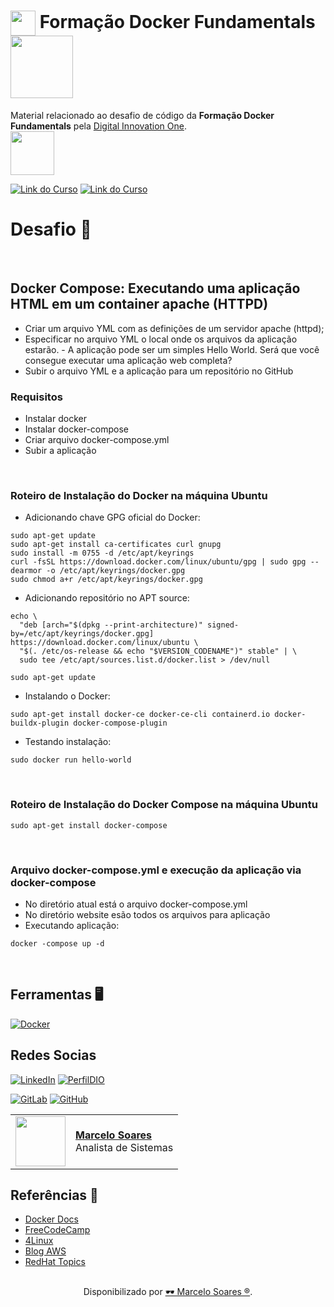 <h1>
    <a href="https://www.dio.me/">
     <img align="center" width="40px" src="https://hermes.digitalinnovation.one/assets/diome/logo-minimized.png"></a>
    <span> Formação Docker Fundamentals</span>
    <img align="center" width="100px" src="https://hermes.dio.me/tracks/48e9f018-f7c9-4f0f-b524-cd9223579626.png">    
</h1>

Material relacionado ao desafio de código da **Formação Docker Fundamentals** pela [Digital Innovation One](https://www.dio.me/). 
<br>
<img width="70px" background-color="black" src="https://hermes.digitalinnovation.one/assets/diome/logo.svg">

[![Link do Curso](https://img.shields.io/badge/▶-000?style=for-the-badge&logo=movie&logoColor=E94D5F)](https://web.dio.me/track/formacao-docker-fundamentals) 
[![Link do Curso](https://img.shields.io/badge/Acesse%20o%20Curso%20na%20Plataforma-E94D5F?style=for-the-badge)](https://web.dio.me/track/formacao-docker-fundamentals) 

# Desafio 🎯

<br>

## Docker Compose: Executando uma aplicação HTML em um container apache (HTTPD)

- Criar um arquivo YML com as definições de um servidor apache (httpd);
- Especificar no arquivo YML o local onde os arquivos da aplicação estarão. - A aplicação pode ser um simples Hello World. Será que você consegue executar uma aplicação web completa?
- Subir o arquivo YML e a aplicação para um repositório no GitHub

### Requisitos

- Instalar docker
- Instalar docker-compose 
- Criar arquivo docker-compose.yml
- Subir a aplicação

<br>

### Roteiro de Instalação do Docker na máquina Ubuntu


- Adicionando chave GPG oficial do Docker:

```
sudo apt-get update
sudo apt-get install ca-certificates curl gnupg
sudo install -m 0755 -d /etc/apt/keyrings
curl -fsSL https://download.docker.com/linux/ubuntu/gpg | sudo gpg --dearmor -o /etc/apt/keyrings/docker.gpg
sudo chmod a+r /etc/apt/keyrings/docker.gpg
```

- Adicionando repositório no APT source:

```
echo \
  "deb [arch="$(dpkg --print-architecture)" signed-by=/etc/apt/keyrings/docker.gpg] https://download.docker.com/linux/ubuntu \
  "$(. /etc/os-release && echo "$VERSION_CODENAME")" stable" | \
  sudo tee /etc/apt/sources.list.d/docker.list > /dev/null

sudo apt-get update
```

- Instalando o Docker:

```
sudo apt-get install docker-ce docker-ce-cli containerd.io docker-buildx-plugin docker-compose-plugin
```

- Testando instalação:

```
sudo docker run hello-world
```
<br>

### Roteiro de Instalação do Docker Compose na máquina Ubuntu

```
sudo apt-get install docker-compose
```
<br>

### Arquivo docker-compose.yml e execução da aplicação via docker-compose

- No diretório atual está o arquivo docker-compose.yml
- No diretório website esão todos os arquivos para aplicação 
- Executando aplicação:
```
docker -compose up -d
```
<br>

## Ferramentas 🖥️

[![Docker](https://img.shields.io/badge/Docker-000?style=for-the-badge&logo=docker&logoColor=30A3DC)](https://docs.docker.com/)


## Redes Socias

[![LinkedIn](https://img.shields.io/badge/LinkedIn-0077B5?style=for-the-badge&logo=linkedin&logoColor=white)](https://www.linkedin.com/in/marcelodsoares/) 
[![PerfilDIO](https://img.shields.io/badge/DIO-0077B5?style=for-the-badge&logo=dio&logoColor=white)](https://web.dio.me/users/marcelo_soares92)

[![GitLab](https://img.shields.io/badge/GitLab-000?style=for-the-badge&logo=gitlab&logoColor=E94D5F)](https://gitlab.com/Mdsoare/)
[![GitHub](https://img.shields.io/badge/GitHub-000?style=for-the-badge&logo=github&logoColor=30A3DC)](https://github.com/Mdsoare/)


<table>
  <tr>
    <td>
      <img width="80px" align="center" src="https://avatars.githubusercontent.com/Mdsoare"/>
    </td>
    <td align="left">
      <a href="https://github.com/Mdsoare">
        <span><b>Marcelo Soares</b></span>
      </a>
      <br>
      <span>Analista de Sistemas</span>
    </td>
  </tr>
</table>

## Referências 🔎
- [Docker Docs](https://docs.docker.com/)
- [FreeCodeCamp](https://www.freecodecamp.org/portuguese/news/um-guia-para-iniciantes-em-docker-como-criar-sua-primeira-aplicacao-com-o-docker/)
- [4Linux](https://blog.4linux.com.br/docker-compose-explicado/)
- [Blog AWS](https://aws.amazon.com/pt/blogs/aws-brasil/como-conteinerizar-uma-aplicacao-em-15-minutos/)
- [RedHat Topics](https://www.redhat.com/pt-br/topics/automation/what-is-yaml)

##
<div align="center">Disponibilizado por <a href="https://github.com/Mdsoare">🕶 Marcelo Soares ®</a>.</div>
